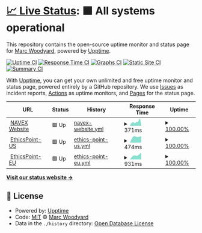 # [📈 Live Status](https://marcwoodyard-navex.github.io/navex-status): <!--live status--> **🟩 All systems operational**

This repository contains the open-source uptime monitor and status page for [Marc Woodyard](https://marcwoodyard-navex.github.io/navex-status), powered by [Upptime](https://github.com/upptime/upptime).

[![Uptime CI](https://github.com/marcwoodyard-navex/navex-status/workflows/Uptime%20CI/badge.svg)](https://github.com/marcwoodyard-navex/navex-status/actions?query=workflow%3A%22Uptime+CI%22)
[![Response Time CI](https://github.com/marcwoodyard-navex/navex-status/workflows/Response%20Time%20CI/badge.svg)](https://github.com/marcwoodyard-navex/navex-status/actions?query=workflow%3A%22Response+Time+CI%22)
[![Graphs CI](https://github.com/marcwoodyard-navex/navex-status/workflows/Graphs%20CI/badge.svg)](https://github.com/marcwoodyard-navex/navex-status/actions?query=workflow%3A%22Graphs+CI%22)
[![Static Site CI](https://github.com/marcwoodyard-navex/navex-status/workflows/Static%20Site%20CI/badge.svg)](https://github.com/marcwoodyard-navex/navex-status/actions?query=workflow%3A%22Static+Site+CI%22)
[![Summary CI](https://github.com/marcwoodyard-navex/navex-status/workflows/Summary%20CI/badge.svg)](https://github.com/marcwoodyard-navex/navex-status/actions?query=workflow%3A%22Summary+CI%22)

With [Upptime](https://upptime.js.org), you can get your own unlimited and free uptime monitor and status page, powered entirely by a GitHub repository. We use [Issues](https://github.com/marcwoodyard-navex/navex-status/issues) as incident reports, [Actions](https://github.com/marcwoodyard-navex/navex-status/actions) as uptime monitors, and [Pages](https://marcwoodyard-navex.github.io/navex-status) for the status page.

<!--start: status pages-->
<!-- This summary is generated by Upptime (https://github.com/upptime/upptime) -->
<!-- Do not edit this manually, your changes will be overwritten -->
<!-- prettier-ignore -->
| URL | Status | History | Response Time | Uptime |
| --- | ------ | ------- | ------------- | ------ |
| <img alt="" src="https://icons.duckduckgo.com/ip3/www.navex.com.ico" height="13"> [NAVEX Website](https://www.navex.com/) | 🟩 Up | [navex-website.yml](https://github.com/marcwoodyard-navex/navex-status/commits/HEAD/history/navex-website.yml) | <details><summary><img alt="Response time graph" src="./graphs/navex-website/response-time-week.png" height="20"> 371ms</summary><br><a href="https://marcwoodyard-navex.github.io/navex-status/history/navex-website"><img alt="Response time 371" src="https://img.shields.io/endpoint?url=https%3A%2F%2Fraw.githubusercontent.com%2Fmarcwoodyard-navex%2Fnavex-status%2FHEAD%2Fapi%2Fnavex-website%2Fresponse-time.json"></a><br><a href="https://marcwoodyard-navex.github.io/navex-status/history/navex-website"><img alt="24-hour response time 352" src="https://img.shields.io/endpoint?url=https%3A%2F%2Fraw.githubusercontent.com%2Fmarcwoodyard-navex%2Fnavex-status%2FHEAD%2Fapi%2Fnavex-website%2Fresponse-time-day.json"></a><br><a href="https://marcwoodyard-navex.github.io/navex-status/history/navex-website"><img alt="7-day response time 371" src="https://img.shields.io/endpoint?url=https%3A%2F%2Fraw.githubusercontent.com%2Fmarcwoodyard-navex%2Fnavex-status%2FHEAD%2Fapi%2Fnavex-website%2Fresponse-time-week.json"></a><br><a href="https://marcwoodyard-navex.github.io/navex-status/history/navex-website"><img alt="30-day response time 371" src="https://img.shields.io/endpoint?url=https%3A%2F%2Fraw.githubusercontent.com%2Fmarcwoodyard-navex%2Fnavex-status%2FHEAD%2Fapi%2Fnavex-website%2Fresponse-time-month.json"></a><br><a href="https://marcwoodyard-navex.github.io/navex-status/history/navex-website"><img alt="1-year response time 371" src="https://img.shields.io/endpoint?url=https%3A%2F%2Fraw.githubusercontent.com%2Fmarcwoodyard-navex%2Fnavex-status%2FHEAD%2Fapi%2Fnavex-website%2Fresponse-time-year.json"></a></details> | <details><summary><a href="https://marcwoodyard-navex.github.io/navex-status/history/navex-website">100.00%</a></summary><a href="https://marcwoodyard-navex.github.io/navex-status/history/navex-website"><img alt="All-time uptime 100.00%" src="https://img.shields.io/endpoint?url=https%3A%2F%2Fraw.githubusercontent.com%2Fmarcwoodyard-navex%2Fnavex-status%2FHEAD%2Fapi%2Fnavex-website%2Fuptime.json"></a><br><a href="https://marcwoodyard-navex.github.io/navex-status/history/navex-website"><img alt="24-hour uptime 100.00%" src="https://img.shields.io/endpoint?url=https%3A%2F%2Fraw.githubusercontent.com%2Fmarcwoodyard-navex%2Fnavex-status%2FHEAD%2Fapi%2Fnavex-website%2Fuptime-day.json"></a><br><a href="https://marcwoodyard-navex.github.io/navex-status/history/navex-website"><img alt="7-day uptime 100.00%" src="https://img.shields.io/endpoint?url=https%3A%2F%2Fraw.githubusercontent.com%2Fmarcwoodyard-navex%2Fnavex-status%2FHEAD%2Fapi%2Fnavex-website%2Fuptime-week.json"></a><br><a href="https://marcwoodyard-navex.github.io/navex-status/history/navex-website"><img alt="30-day uptime 100.00%" src="https://img.shields.io/endpoint?url=https%3A%2F%2Fraw.githubusercontent.com%2Fmarcwoodyard-navex%2Fnavex-status%2FHEAD%2Fapi%2Fnavex-website%2Fuptime-month.json"></a><br><a href="https://marcwoodyard-navex.github.io/navex-status/history/navex-website"><img alt="1-year uptime 100.00%" src="https://img.shields.io/endpoint?url=https%3A%2F%2Fraw.githubusercontent.com%2Fmarcwoodyard-navex%2Fnavex-status%2FHEAD%2Fapi%2Fnavex-website%2Fuptime-year.json"></a></details>
| <img alt="" src="https://icons.duckduckgo.com/ip3/secure.ethicspoint.com.ico" height="13"> [EthicsPoint-US](https://secure.ethicspoint.com/) | 🟩 Up | [ethics-point-us.yml](https://github.com/marcwoodyard-navex/navex-status/commits/HEAD/history/ethics-point-us.yml) | <details><summary><img alt="Response time graph" src="./graphs/ethics-point-us/response-time-week.png" height="20"> 474ms</summary><br><a href="https://marcwoodyard-navex.github.io/navex-status/history/ethics-point-us"><img alt="Response time 474" src="https://img.shields.io/endpoint?url=https%3A%2F%2Fraw.githubusercontent.com%2Fmarcwoodyard-navex%2Fnavex-status%2FHEAD%2Fapi%2Fethics-point-us%2Fresponse-time.json"></a><br><a href="https://marcwoodyard-navex.github.io/navex-status/history/ethics-point-us"><img alt="24-hour response time 448" src="https://img.shields.io/endpoint?url=https%3A%2F%2Fraw.githubusercontent.com%2Fmarcwoodyard-navex%2Fnavex-status%2FHEAD%2Fapi%2Fethics-point-us%2Fresponse-time-day.json"></a><br><a href="https://marcwoodyard-navex.github.io/navex-status/history/ethics-point-us"><img alt="7-day response time 474" src="https://img.shields.io/endpoint?url=https%3A%2F%2Fraw.githubusercontent.com%2Fmarcwoodyard-navex%2Fnavex-status%2FHEAD%2Fapi%2Fethics-point-us%2Fresponse-time-week.json"></a><br><a href="https://marcwoodyard-navex.github.io/navex-status/history/ethics-point-us"><img alt="30-day response time 474" src="https://img.shields.io/endpoint?url=https%3A%2F%2Fraw.githubusercontent.com%2Fmarcwoodyard-navex%2Fnavex-status%2FHEAD%2Fapi%2Fethics-point-us%2Fresponse-time-month.json"></a><br><a href="https://marcwoodyard-navex.github.io/navex-status/history/ethics-point-us"><img alt="1-year response time 474" src="https://img.shields.io/endpoint?url=https%3A%2F%2Fraw.githubusercontent.com%2Fmarcwoodyard-navex%2Fnavex-status%2FHEAD%2Fapi%2Fethics-point-us%2Fresponse-time-year.json"></a></details> | <details><summary><a href="https://marcwoodyard-navex.github.io/navex-status/history/ethics-point-us">100.00%</a></summary><a href="https://marcwoodyard-navex.github.io/navex-status/history/ethics-point-us"><img alt="All-time uptime 100.00%" src="https://img.shields.io/endpoint?url=https%3A%2F%2Fraw.githubusercontent.com%2Fmarcwoodyard-navex%2Fnavex-status%2FHEAD%2Fapi%2Fethics-point-us%2Fuptime.json"></a><br><a href="https://marcwoodyard-navex.github.io/navex-status/history/ethics-point-us"><img alt="24-hour uptime 100.00%" src="https://img.shields.io/endpoint?url=https%3A%2F%2Fraw.githubusercontent.com%2Fmarcwoodyard-navex%2Fnavex-status%2FHEAD%2Fapi%2Fethics-point-us%2Fuptime-day.json"></a><br><a href="https://marcwoodyard-navex.github.io/navex-status/history/ethics-point-us"><img alt="7-day uptime 100.00%" src="https://img.shields.io/endpoint?url=https%3A%2F%2Fraw.githubusercontent.com%2Fmarcwoodyard-navex%2Fnavex-status%2FHEAD%2Fapi%2Fethics-point-us%2Fuptime-week.json"></a><br><a href="https://marcwoodyard-navex.github.io/navex-status/history/ethics-point-us"><img alt="30-day uptime 100.00%" src="https://img.shields.io/endpoint?url=https%3A%2F%2Fraw.githubusercontent.com%2Fmarcwoodyard-navex%2Fnavex-status%2FHEAD%2Fapi%2Fethics-point-us%2Fuptime-month.json"></a><br><a href="https://marcwoodyard-navex.github.io/navex-status/history/ethics-point-us"><img alt="1-year uptime 100.00%" src="https://img.shields.io/endpoint?url=https%3A%2F%2Fraw.githubusercontent.com%2Fmarcwoodyard-navex%2Fnavex-status%2FHEAD%2Fapi%2Fethics-point-us%2Fuptime-year.json"></a></details>
| <img alt="" src="https://icons.duckduckgo.com/ip3/secure.ethicspoint.eu.ico" height="13"> [EthicsPoint-EU](https://secure.ethicspoint.eu/) | 🟩 Up | [ethics-point-eu.yml](https://github.com/marcwoodyard-navex/navex-status/commits/HEAD/history/ethics-point-eu.yml) | <details><summary><img alt="Response time graph" src="./graphs/ethics-point-eu/response-time-week.png" height="20"> 931ms</summary><br><a href="https://marcwoodyard-navex.github.io/navex-status/history/ethics-point-eu"><img alt="Response time 931" src="https://img.shields.io/endpoint?url=https%3A%2F%2Fraw.githubusercontent.com%2Fmarcwoodyard-navex%2Fnavex-status%2FHEAD%2Fapi%2Fethics-point-eu%2Fresponse-time.json"></a><br><a href="https://marcwoodyard-navex.github.io/navex-status/history/ethics-point-eu"><img alt="24-hour response time 617" src="https://img.shields.io/endpoint?url=https%3A%2F%2Fraw.githubusercontent.com%2Fmarcwoodyard-navex%2Fnavex-status%2FHEAD%2Fapi%2Fethics-point-eu%2Fresponse-time-day.json"></a><br><a href="https://marcwoodyard-navex.github.io/navex-status/history/ethics-point-eu"><img alt="7-day response time 931" src="https://img.shields.io/endpoint?url=https%3A%2F%2Fraw.githubusercontent.com%2Fmarcwoodyard-navex%2Fnavex-status%2FHEAD%2Fapi%2Fethics-point-eu%2Fresponse-time-week.json"></a><br><a href="https://marcwoodyard-navex.github.io/navex-status/history/ethics-point-eu"><img alt="30-day response time 931" src="https://img.shields.io/endpoint?url=https%3A%2F%2Fraw.githubusercontent.com%2Fmarcwoodyard-navex%2Fnavex-status%2FHEAD%2Fapi%2Fethics-point-eu%2Fresponse-time-month.json"></a><br><a href="https://marcwoodyard-navex.github.io/navex-status/history/ethics-point-eu"><img alt="1-year response time 931" src="https://img.shields.io/endpoint?url=https%3A%2F%2Fraw.githubusercontent.com%2Fmarcwoodyard-navex%2Fnavex-status%2FHEAD%2Fapi%2Fethics-point-eu%2Fresponse-time-year.json"></a></details> | <details><summary><a href="https://marcwoodyard-navex.github.io/navex-status/history/ethics-point-eu">100.00%</a></summary><a href="https://marcwoodyard-navex.github.io/navex-status/history/ethics-point-eu"><img alt="All-time uptime 100.00%" src="https://img.shields.io/endpoint?url=https%3A%2F%2Fraw.githubusercontent.com%2Fmarcwoodyard-navex%2Fnavex-status%2FHEAD%2Fapi%2Fethics-point-eu%2Fuptime.json"></a><br><a href="https://marcwoodyard-navex.github.io/navex-status/history/ethics-point-eu"><img alt="24-hour uptime 100.00%" src="https://img.shields.io/endpoint?url=https%3A%2F%2Fraw.githubusercontent.com%2Fmarcwoodyard-navex%2Fnavex-status%2FHEAD%2Fapi%2Fethics-point-eu%2Fuptime-day.json"></a><br><a href="https://marcwoodyard-navex.github.io/navex-status/history/ethics-point-eu"><img alt="7-day uptime 100.00%" src="https://img.shields.io/endpoint?url=https%3A%2F%2Fraw.githubusercontent.com%2Fmarcwoodyard-navex%2Fnavex-status%2FHEAD%2Fapi%2Fethics-point-eu%2Fuptime-week.json"></a><br><a href="https://marcwoodyard-navex.github.io/navex-status/history/ethics-point-eu"><img alt="30-day uptime 100.00%" src="https://img.shields.io/endpoint?url=https%3A%2F%2Fraw.githubusercontent.com%2Fmarcwoodyard-navex%2Fnavex-status%2FHEAD%2Fapi%2Fethics-point-eu%2Fuptime-month.json"></a><br><a href="https://marcwoodyard-navex.github.io/navex-status/history/ethics-point-eu"><img alt="1-year uptime 100.00%" src="https://img.shields.io/endpoint?url=https%3A%2F%2Fraw.githubusercontent.com%2Fmarcwoodyard-navex%2Fnavex-status%2FHEAD%2Fapi%2Fethics-point-eu%2Fuptime-year.json"></a></details>

<!--end: status pages-->

[**Visit our status website →**](https://marcwoodyard-navex.github.io/navex-status)

## 📄 License

- Powered by: [Upptime](https://github.com/upptime/upptime)
- Code: [MIT](./LICENSE) © [Marc Woodyard](https://marcwoodyard-navex.github.io/navex-status)
- Data in the `./history` directory: [Open Database License](https://opendatacommons.org/licenses/odbl/1-0/)
